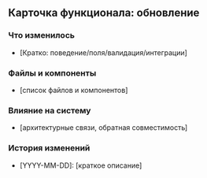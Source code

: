 ## Карточка функционала: обновление

### Что изменилось
- [Кратко: поведение/поля/валидация/интеграции]

### Файлы и компоненты
- [список файлов и компонентов]

### Влияние на систему
- [архитектурные связи, обратная совместимость]

### История изменений
- [YYYY-MM-DD]: [краткое описание]

